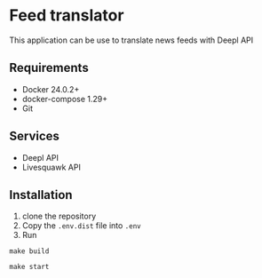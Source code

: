 # Feed translator

This application can be use to translate news feeds with Deepl API

## Requirements

- Docker 24.0.2+
- docker-compose 1.29+
- Git

## Services

- Deepl API
- Livesquawk API

## Installation

1. clone the repository
2. Copy the `.env.dist` file into `.env`
3. Run

```
make build
```

```
make start
```
